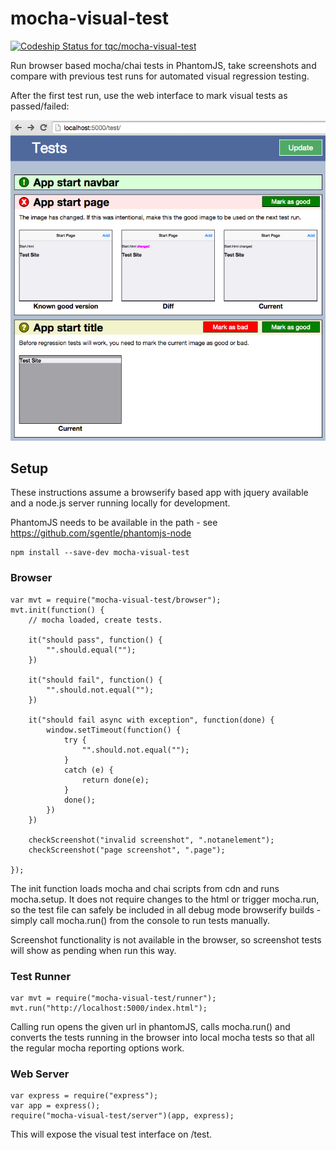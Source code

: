 # mocha-visual-test

[ ![Codeship Status for tqc/mocha-visual-test](https://codeship.com/projects/d2270660-1b30-0133-420c-7e346f2e432c/status?branch=master)](https://codeship.com/projects/94443)

Run browser based mocha/chai tests in PhantomJS, take screenshots and compare with previous test runs for automated visual regression testing.

After the first test run, use the web interface to mark visual tests as passed/failed:

![Test UI](/ui.png?raw=true "Test UI")

## Setup

These instructions assume a browserify based app with jquery available and a node.js server running locally for development.

PhantomJS needs to be available in the path - see https://github.com/sgentle/phantomjs-node

    npm install --save-dev mocha-visual-test

### Browser

    var mvt = require("mocha-visual-test/browser");
    mvt.init(function() {
        // mocha loaded, create tests.

        it("should pass", function() {
            "".should.equal("");
        })

        it("should fail", function() {
            "".should.not.equal("");
        })

        it("should fail async with exception", function(done) {
            window.setTimeout(function() {
                try {
                    "".should.not.equal("");
                }
                catch (e) {
                    return done(e);
                }
                done();
            })
        })

        checkScreenshot("invalid screenshot", ".notanelement");
        checkScreenshot("page screenshot", ".page");

    });

The init function loads mocha and chai scripts from cdn and runs mocha.setup. It does not require changes to the html or trigger mocha.run, so the test file can safely be included in all debug mode browserify builds - simply call mocha.run() from the console to run tests manually.

Screenshot functionality is not available in the browser, so screenshot tests will show as pending when run this way. 

### Test Runner

    var mvt = require("mocha-visual-test/runner");
    mvt.run("http://localhost:5000/index.html");

Calling run opens the given url in phantomJS, calls mocha.run() and converts the tests running in the browser into local mocha tests so that all the regular mocha reporting options work.

### Web Server

    var express = require("express");
    var app = express();
    require("mocha-visual-test/server")(app, express);

This will expose the visual test interface on /test.



